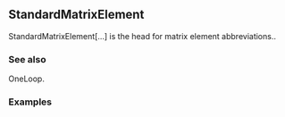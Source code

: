 ##  StandardMatrixElement 

StandardMatrixElement[...] is the head for matrix element abbreviations..

###  See also 

OneLoop.

###  Examples 